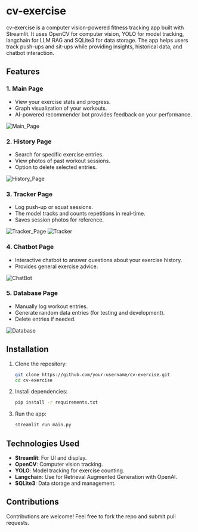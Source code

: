 # cv-exercise

cv-exercise is a computer vision-powered fitness tracking app built with Streamlit. It uses OpenCV for computer vision, YOLO for model tracking, langchain for LLM RAG and SQLite3 for data storage. The app helps users track push-ups and sit-ups while providing insights, historical data, and chatbot interaction.

## Features

### 1. **Main Page**
   - View your exercise stats and progress.
   - Graph visualization of your workouts.
   - AI-powered recommender bot provides feedback on your performance.

   ![Main_Page](Images/mainpage.png)

### 2. **History Page**
   - Search for specific exercise entries.
   - View photos of past workout sessions.
   - Option to delete selected entries.

   ![History_Page](Images/historypage.png)

### 3. **Tracker Page**
   - Log push-up or squat sessions.
   - The model tracks and counts repetitions in real-time.
   - Saves session photos for reference.

   ![Tracker_Page](Images/trackerpage.png)
   ![Tracker](Images/tracker.png)

### 4. **Chatbot Page**
   - Interactive chatbot to answer questions about your exercise history.
   - Provides general exercise advice.

   ![ChatBot](Images/chatbot.png)

### 5. **Database Page**
   - Manually log workout entries.
   - Generate random data entries (for testing and development).
   - Delete entries if needed.

   ![Database](Images/database.png)

## Installation

1. Clone the repository:
   ```bash
   git clone https://github.com/your-username/cv-exercise.git
   cd cv-exercise
   ```

2. Install dependencies:
   ```bash
   pip install -r requirements.txt
   ```

3. Run the app:
   ```bash
   streamlit run main.py
   ```

## Technologies Used
- **Streamlit**: For UI and display.
- **OpenCV**: Computer vision tracking.
- **YOLO**: Model tracking for exercise counting.
- **Langchain**: Use for Retrieval Augmented Generation with OpenAI.
- **SQLite3**: Data storage and management.

## Contributions
Contributions are welcome! Feel free to fork the repo and submit pull requests.


